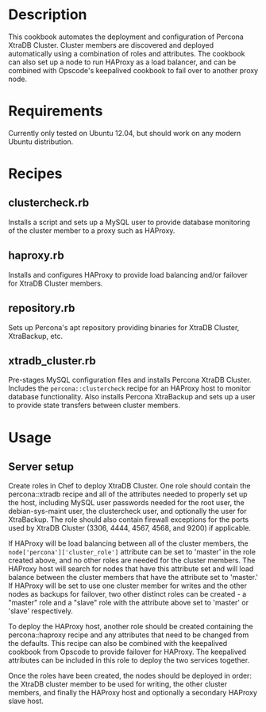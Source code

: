 Description
===========

This cookbook automates the deployment and configuration of Percona XtraDB Cluster. Cluster members are discovered and deployed automatically using a combination of roles and attributes. The cookbook can also set up a node to run HAProxy as a load balancer, and can be combined with Opscode's keepalived cookbook to fail over to another proxy node.

Requirements
============

Currently only tested on Ubuntu 12.04, but should work on any modern Ubuntu distribution.

Recipes
=======

clustercheck.rb
---------------

Installs a script and sets up a MySQL user to provide database monitoring of the cluster member to a proxy such as HAProxy.

haproxy.rb
---------------

Installs and configures HAProxy to provide load balancing and/or failover for XtraDB Cluster members.

repository.rb
---------------

Sets up Percona's apt repository providing binaries for XtraDB Cluster, XtraBackup, etc.

xtradb_cluster.rb
-----------------

Pre-stages MySQL configuration files and installs Percona XtraDB Cluster. Includes the `percona::clustercheck` recipe for an HAProxy host to monitor database functionality. Also installs Percona XtraBackup and sets up a user to provide state transfers between cluster members.

Usage
=====

Server setup
------------

Create roles in Chef to deploy XtraDB Cluster. One role should contain the percona::xtradb recipe and all of the attributes needed to properly set up the host, including MySQL user passwords needed for the root user, the debian-sys-maint user, the clustercheck user, and optionally the user for XtraBackup. The role should also contain firewall exceptions for the ports used by XtraDB Cluster (3306, 4444, 4567, 4568, and 9200) if applicable.

If HAProxy will be load balancing between all of the cluster members, the `node['percona']['cluster_role']` attribute can be set to 'master' in the role created above, and no other roles are needed for the cluster members. The HAProxy host will search for nodes that have this attribute set and will load balance between the cluster members that have the attribute set to 'master.' If HAProxy will be set to use one cluster member for writes and the other nodes as backups for failover, two other distinct roles can be created - a "master" role and a "slave" role with the attribute above set to 'master' or 'slave' respectively.

To deploy the HAProxy host, another role should be created containing the percona::haproxy recipe and any attributes that need to be changed from the defaults. This recipe can also be combined with the keepalived cookbook from Opscode to provide failover for HAProxy. The keepalived attributes can be included in this role to deploy the two services together.

Once the roles have been created, the nodes should be deployed in order: the XtraDB cluster member to be used for writing, the other cluster members, and finally the HAProxy host and optionally a secondary HAProxy slave host.